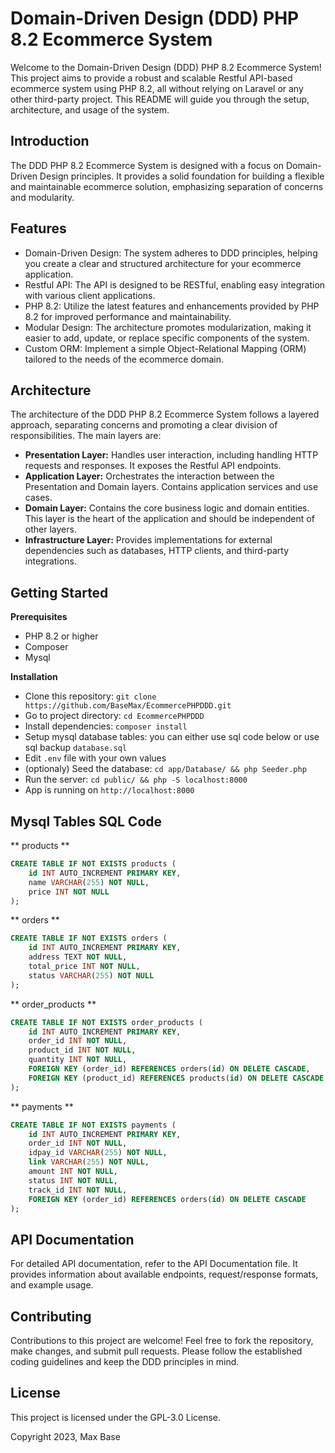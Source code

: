 # Domain-Driven Design (DDD) PHP 8.2 Ecommerce System

Welcome to the Domain-Driven Design (DDD) PHP 8.2 Ecommerce System! This project aims to provide a robust and scalable Restful API-based ecommerce system using PHP 8.2, all without relying on Laravel or any other third-party project. This README will guide you through the setup, architecture, and usage of the system.

## Introduction

The DDD PHP 8.2 Ecommerce System is designed with a focus on Domain-Driven Design principles. It provides a solid foundation for building a flexible and maintainable ecommerce solution, emphasizing separation of concerns and modularity.

## Features

- Domain-Driven Design: The system adheres to DDD principles, helping you create a clear and structured architecture for your ecommerce application.
- Restful API: The API is designed to be RESTful, enabling easy integration with various client applications.
- PHP 8.2: Utilize the latest features and enhancements provided by PHP 8.2 for improved performance and maintainability.
- Modular Design: The architecture promotes modularization, making it easier to add, update, or replace specific components of the system.
- Custom ORM: Implement a simple Object-Relational Mapping (ORM) tailored to the needs of the ecommerce domain.

## Architecture

The architecture of the DDD PHP 8.2 Ecommerce System follows a layered approach, separating concerns and promoting a clear division of responsibilities. The main layers are:

- **Presentation Layer:** Handles user interaction, including handling HTTP requests and responses. It exposes the Restful API endpoints.
- **Application Layer:** Orchestrates the interaction between the Presentation and Domain layers. Contains application services and use cases.
- **Domain Layer:** Contains the core business logic and domain entities. This layer is the heart of the application and should be independent of other layers.
- **Infrastructure Layer:** Provides implementations for external dependencies such as databases, HTTP clients, and third-party integrations.

## Getting Started

**Prerequisites**

- PHP 8.2 or higher
- Composer
- Mysql

**Installation**

- Clone this repository: `git clone https://github.com/BaseMax/EcommercePHPDDD.git`
- Go to project directory: `cd EcommercePHPDDD`
- Install dependencies: `composer install`
- Setup mysql database tables: you can either use sql code below or use sql backup `database.sql`
- Edit `.env` file with your own values
- (optionaly) Seed the database: `cd app/Database/ && php Seeder.php`
- Run the server: `cd public/ && php -S localhost:8000`
- App is running on `http://localhost:8000`

## Mysql Tables SQL Code

** products **

```sql
CREATE TABLE IF NOT EXISTS products (
    id INT AUTO_INCREMENT PRIMARY KEY,
    name VARCHAR(255) NOT NULL,
    price INT NOT NULL
);
```

** orders **

```sql
CREATE TABLE IF NOT EXISTS orders (
    id INT AUTO_INCREMENT PRIMARY KEY,
    address TEXT NOT NULL,
    total_price INT NOT NULL,
    status VARCHAR(255) NOT NULL
);
```

** order_products **

```sql
CREATE TABLE IF NOT EXISTS order_products (
    id INT AUTO_INCREMENT PRIMARY KEY,
    order_id INT NOT NULL,
    product_id INT NOT NULL,
    quantity INT NOT NULL,
    FOREIGN KEY (order_id) REFERENCES orders(id) ON DELETE CASCADE,
    FOREIGN KEY (product_id) REFERENCES products(id) ON DELETE CASCADE
);
```

** payments **

```sql
CREATE TABLE IF NOT EXISTS payments (
    id INT AUTO_INCREMENT PRIMARY KEY,
    order_id INT NOT NULL,
    idpay_id VARCHAR(255) NOT NULL,
    link VARCHAR(255) NOT NULL,
    amount INT NOT NULL,
    status INT NOT NULL,
    track_id INT NOT NULL,
    FOREIGN KEY (order_id) REFERENCES orders(id) ON DELETE CASCADE
);
```

## API Documentation

For detailed API documentation, refer to the API Documentation file. It provides information about available endpoints, request/response formats, and example usage.

## Contributing

Contributions to this project are welcome! Feel free to fork the repository, make changes, and submit pull requests. Please follow the established coding guidelines and keep the DDD principles in mind.

## License

This project is licensed under the GPL-3.0 License.

Copyright 2023, Max Base
